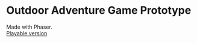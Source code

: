# Outdoor Adventure Game Prototype
Made with Phaser.</br>
[Playable version](https://russisunni.github.io/Outdoor-Adventure-Web-Game/forest.html)
